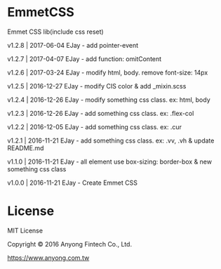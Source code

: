 # EmmetCSS
  Emmet CSS lib(include css reset)

  v1.2.8 | 2017-06-04 EJay - add pointer-event

  v1.2.7 | 2017-04-07 EJay - add function: omitContent
  
  v1.2.6 | 2017-03-24 EJay - modify html, body. remove font-size: 14px
  
  v1.2.5 | 2016-12-27 EJay - modify CIS color & add _mixin.scss

  v1.2.4 | 2016-12-26 EJay - modify something css class. ex: html, body
  
  v1.2.3 | 2016-12-26 EJay - add something css class. ex: .flex-col

  v1.2.2 | 2016-12-05 EJay - add something css class. ex: .cur

  v1.2.1 | 2016-11-21 EJay - add something css class. ex: .vv, .vh & update README.md

  v1.1.0 | 2016-11-21 EJay - all element use box-sizing: border-box & new something css class
  
  v1.0.0 | 2016-11-21 EJay - Create Emmet CSS
  
# License
  MIT License

  Copyright © 2016 Anyong Fintech Co., Ltd.

  https://www.anyong.com.tw
